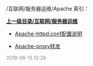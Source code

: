 /互联网/服务器运维/Apache 索引：


**[上一级目录/互联网/服务器运维](/互联网/服务器运维/index.md)**

- [Apache-httpd.conf配置说明](/互联网/服务器运维/Apache/Apache-httpd.conf配置说明.md)

- [Apache-proxy转发](/互联网/服务器运维/Apache/Apache-proxy转发.md)


<font size=2 color='grey'> 2019-06-15 12:26 </font>